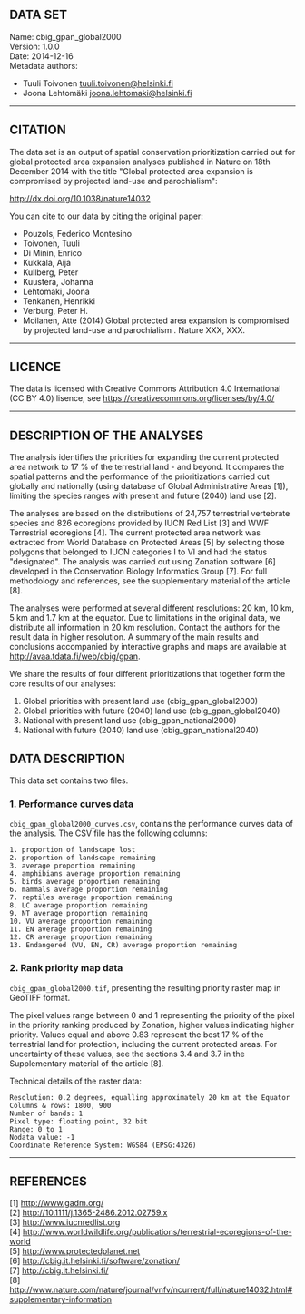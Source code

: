 ## DATA SET

Name: cbig_gpan_global2000  
Version: 1.0.0  
Date: 2014-12-16  
Metadata authors:  
+ Tuuli Toivonen <tuuli.toivonen@helsinki.fi>
+ Joona Lehtomäki <joona.lehtomaki@helsinki.fi>

******************************

## CITATION

The data set is an output of spatial conservation prioritization carried out for global protected area expansion analyses published in Nature on 18th December 2014 with the title "Global protected area expansion is compromised by projected land-use and parochialism":

http://dx.doi.org/10.1038/nature14032

You can cite to our data by citing the original paper:

  - Pouzols, Federico Montesino
  - Toivonen, Tuuli
  - Di Minin, Enrico
  - Kukkala, Aija
  - Kullberg, Peter
  - Kuustera, Johanna
  - Lehtomaki, Joona
  - Tenkanen, Henrikki
  - Verburg, Peter H.
  - Moilanen, Atte
 (2014) Global protected area expansion is compromised by projected land-use and parochialism
. Nature XXX, XXX. 

******************************

## LICENCE

The data is licensed with Creative Commons Attribution 4.0 International (CC BY 4.0) lisence, see https://creativecommons.org/licenses/by/4.0/

******************************

## DESCRIPTION OF THE ANALYSES

The analysis identifies the priorities for expanding the current protected area network to 17 % of the terrestrial land - and beyond. It compares the spatial patterns and the performance of the prioritizations carried out globally and nationally (using database of Global Administrative Areas [1]), limiting the species ranges with present and future (2040) land use [2].

The analyses are based on the distributions of 24,757 terrestrial vertebrate species and 826 ecoregions provided by IUCN Red List [3] and WWF Terrestrial ecoregions [4]. The current protected area network was extracted from World Database on Protected Areas [5] by selecting those polygons that belonged to IUCN categories I to VI and had the status "designated". The analysis was carried out using Zonation software [6] developed in the Conservation Biology Informatics Group [7]. For full methodology and references, see the supplementary material of the article [8].

The analyses were performed at several different resolutions: 20 km, 10 km, 5 km and 1.7 km at the equator.  Due to limitations in the original data, we distribute all information in 20 km resolution. Contact the authors for the result data in higher resolution. A summary of the main results and conclusions accompanied by interactive graphs and maps are available at http://avaa.tdata.fi/web/cbig/gpan.

We share the results of four different prioritizations that together form the core results of our analyses: 

1. Global priorities with present land use (cbig_gpan_global2000)
2. Global priorities with future (2040) land use (cbig_gpan_global2040)
3. National with present land use (cbig_gpan_national2000)
4. National with future (2040) land use (cbig_gpan_national2040)

## DATA DESCRIPTION

This data set contains two files.
 
### 1. Performance curves data

`cbig_gpan_global2000_curves.csv`, contains the performance curves data of the analysis.
The CSV file has the following columns:

    1. proportion of landscape lost
    2. proportion of landscape remaining
    3. average proportion remaining
    4. amphibians average proportion remaining
    5. birds average proportion remaining
    6. mammals average proportion remaining
    7. reptiles average proportion remaining
    8. LC average proportion remaining
    9. NT average proportion remaining
    10. VU average proportion remaining
    11. EN average proportion remaining
    12. CR average proportion remaining
    13. Endangered (VU, EN, CR) average proportion remaining

### 2. Rank priority map data

`cbig_gpan_global2000.tif`, presenting the resulting priority raster map in GeoTIFF format.

The pixel values range between 0 and 1 representing the priority of the pixel in the priority ranking produced by Zonation, higher values indicating higher priority. Values equal and above 0.83 represent the best 17 % of the terrestrial land for protection, including the current protected areas. For uncertainty of these values, see the sections 3.4 and 3.7 in the Supplementary material of the article [8].

Technical details of the raster data:

    Resolution: 0.2 degrees, equalling approximately 20 km at the Equator
    Columns & rows: 1800, 900
    Number of bands: 1
    Pixel type: floating point, 32 bit
    Range: 0 to 1
    Nodata value: -1
    Coordinate Reference System: WGS84 (EPSG:4326)

******************************

## REFERENCES

[1] http://www.gadm.org/  
[2] http://10.1111/j.1365-2486.2012.02759.x  
[3] http://www.iucnredlist.org  
[4] http://www.worldwildlife.org/publications/terrestrial-ecoregions-of-the-world  
[5] http://www.protectedplanet.net  
[6] http://cbig.it.helsinki.fi/software/zonation/  
[7] http://cbig.it.helsinki.fi/  
[8] http://www.nature.com/nature/journal/vnfv/ncurrent/full/nature14032.html#supplementary-information  
